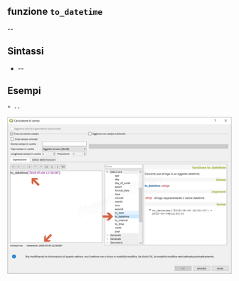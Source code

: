 ## funzione `to_datetime`

--

## Sintassi

* --

## Esempi
```
* --
```

<img src="/img/data_e_ora/to_datetime1.png">